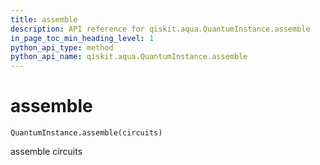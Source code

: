 ```yaml
---
title: assemble
description: API reference for qiskit.aqua.QuantumInstance.assemble
in_page_toc_min_heading_level: 1
python_api_type: method
python_api_name: qiskit.aqua.QuantumInstance.assemble
---
```


# assemble

<span id="qiskit.aqua.QuantumInstance.assemble" />

`QuantumInstance.assemble(circuits)`

assemble circuits


